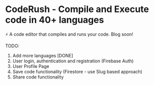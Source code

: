 # CodeRush - Compile and Execute code in 40+ languages

⚡️ A code editor that compiles and runs your code. Blog soon!

TODO:

1. Add more languages [DONE]
2. User login, authentication and registration (Firebase Auth)
3. User Profile Page
4. Save code functionality (Firestore - use Slug based approach)
5. Share code functionality
